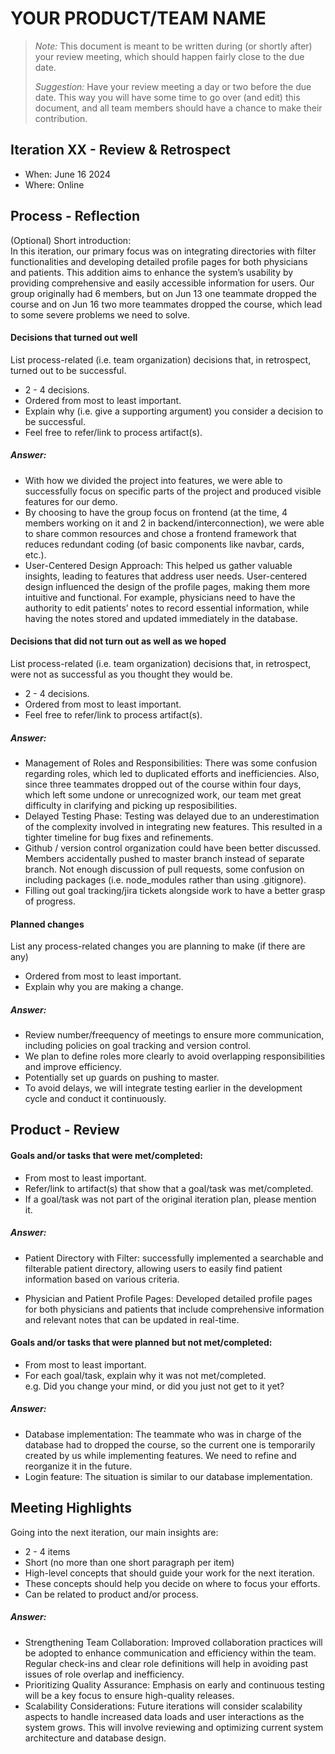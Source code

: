 # YOUR PRODUCT/TEAM NAME

 > _Note:_ This document is meant to be written during (or shortly after) your review meeting, which should happen fairly close to the due date.      
 >      
 > _Suggestion:_ Have your review meeting a day or two before the due date. This way you will have some time to go over (and edit) this document, and all team members should have a chance to make their contribution.


## Iteration XX - Review & Retrospect

 * When: June 16 2024
 * Where: Online

## Process - Reflection

(Optional) Short introduction:  
In this iteration, our primary focus was on integrating directories with filter functionalities and developing detailed profile pages for both physicians and patients. This addition aims to enhance the system’s usability by providing comprehensive and easily accessible information for users. Our group originally had 6 members, but on Jun 13 one teammate dropped the course and on Jun 16 two more teammates dropped the course, which lead to some severe problems we need to solve.

#### Decisions that turned out well

List process-related (i.e. team organization) decisions that, in retrospect, turned out to be successful.

 * 2 - 4 decisions.
 * Ordered from most to least important.
 * Explain why (i.e. give a supporting argument) you consider a decision to be successful.
 * Feel free to refer/link to process artifact(s).  

##### Answer:

 * With how we divided the project into features, we were able to successfully focus on specific parts of the project and produced visible features for our demo.
 * By choosing to have the group focus on frontend (at the time, 4 members working on it and 2 in backend/interconnection), we were able to share common resources and chose a frontend framework that reduces redundant coding (of basic components like navbar, cards, etc.).
 * User-Centered Design Approach: This helped us gather valuable insights, leading to features that address user needs. User-centered design influenced the design of the profile pages, making them more intuitive and functional. For example, physicians need to have the authority to edit patients’ notes to record essential information, while having the notes stored and updated immediately in the database.

#### Decisions that did not turn out as well as we hoped

List process-related (i.e. team organization) decisions that, in retrospect, were not as successful as you thought they would be.
 * 2 - 4 decisions.
 * Ordered from most to least important.
 * Feel free to refer/link to process artifact(s).

##### Answer:
* Management of Roles and Responsibilities: There was some confusion regarding roles, which led to duplicated efforts and inefficiencies. Also, since three teammates dropped out of the course within four days, which left some undone or unrecognized work, our team met great difficulty in clarifying and picking up resposibilities.
* Delayed Testing Phase: Testing was delayed due to an underestimation of the complexity involved in integrating new features. This resulted in a tighter timeline for bug fixes and refinements.
* Github / version control organization could have been better discussed. Members accidentally pushed to master branch instead of separate branch. Not enough discussion of pull requests, some confusion on including packages (i.e. node_modules rather than using .gitignore).
* Filling out goal tracking/jira tickets alongside work to have a better grasp of progress.


#### Planned changes

List any process-related changes you are planning to make (if there are any)

 * Ordered from most to least important.
 * Explain why you are making a change.

##### Answer:
* Review number/freequency of meetings to ensure more communication, including policies on goal tracking and version control.
* We plan to define roles more clearly to avoid overlapping responsibilities and improve efficiency. 
* Potentially set up guards on pushing to master.
* To avoid delays, we will integrate testing earlier in the development cycle and conduct it continuously.


## Product - Review

#### Goals and/or tasks that were met/completed:

 * From most to least important.
 * Refer/link to artifact(s) that show that a goal/task was met/completed.
 * If a goal/task was not part of the original iteration plan, please mention it.

##### Answer:
 * Patient Directory with Filter: successfully implemented a searchable and filterable patient directory, allowing users to easily find patient information based on various criteria.

 * Physician and Patient Profile Pages: Developed detailed profile pages for both physicians and patients that include comprehensive information and relevant notes that can be updated in real-time.


#### Goals and/or tasks that were planned but not met/completed:

 * From most to least important.
 * For each goal/task, explain why it was not met/completed.      
   e.g. Did you change your mind, or did you just not get to it yet?

##### Answer:
 * Database implementation: The teammate who was in charge of the database had to dropped the course, so the current one is temporarily created by us while implementing features. We need to refine and reorganize it in the future.
 * Login feature: The situation is similar to our database implementation.

## Meeting Highlights

Going into the next iteration, our main insights are:

 * 2 - 4 items
 * Short (no more than one short paragraph per item)
 * High-level concepts that should guide your work for the next iteration.
 * These concepts should help you decide on where to focus your efforts.
 * Can be related to product and/or process.

##### Answer:

 * Strengthening Team Collaboration: Improved collaboration practices will be adopted to enhance communication and efficiency within the team. Regular check-ins and clear role definitions will help in avoiding past issues of role overlap and inefficiency.
 * Prioritizing Quality Assurance: Emphasis on early and continuous testing will be a key focus to ensure high-quality releases.
 * Scalability Considerations: Future iterations will consider scalability aspects to handle increased data loads and user interactions as the system grows. This will involve reviewing and optimizing current system architecture and database design.